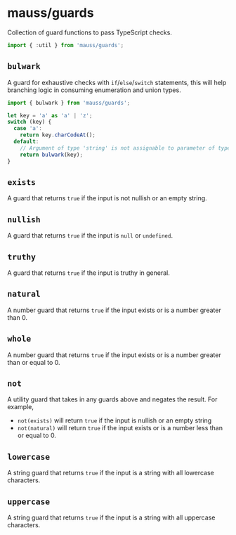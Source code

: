 # mauss/guards

Collection of guard functions to pass TypeScript checks.

```js
import { :util } from 'mauss/guards';
```

## `bulwark`

A guard for exhaustive checks with `if`/`else`/`switch` statements, this will help branching logic in consuming enumeration and union types.

```typescript
import { bulwark } from 'mauss/guards';

let key = 'a' as 'a' | 'z';
switch (key) {
  case 'a':
    return key.charCodeAt();
  default:
    // Argument of type 'string' is not assignable to parameter of type 'never'.
    return bulwark(key);
}
```

## `exists`

A guard that returns `true` if the input is not nullish or an empty string.

## `nullish`

A guard that returns `true` if the input is `null` or `undefined`.

## `truthy`

A guard that returns `true` if the input is truthy in general.

## `natural`

A number guard that returns `true` if the input exists or is a number greater than 0.

## `whole`

A number guard that returns `true` if the input exists or is a number greater than or equal to 0.

## `not`

A utility guard that takes in any guards above and negates the result. For example,

- `not(exists)` will return `true` if the input is nullish or an empty string
- `not(natural)` will return `true` if the input exists or is a number less than or equal to 0.

## `lowercase`

A string guard that returns `true` if the input is a string with all lowercase characters.

## `uppercase`

A string guard that returns `true` if the input is a string with all uppercase characters.
